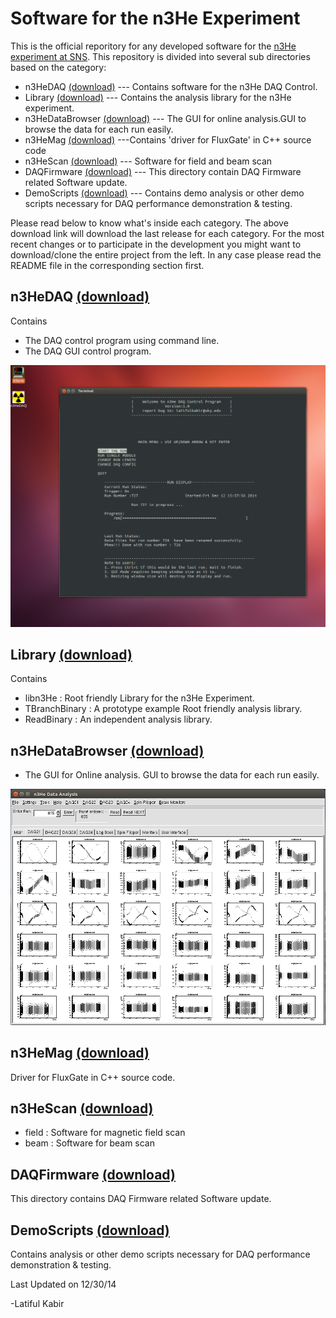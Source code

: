 Software for the n3He Experiment
================================== 
This is the official reporitory for any developed software for the [n3He experiment at SNS][1].
This repository is divided into several sub directories based on the category:
* n3HeDAQ [(download)][2] --- Contains software for the n3He DAQ Control.
* Library [(download)][3] --- Contains the analysis library for the n3He experiment.
* n3HeDataBrowser [(download)][4] --- The GUI for online analysis.GUI to browse the data for each run easily.
* n3HeMag [(download)][5] ---Contains 'driver for FluxGate' in C++ source code 
* n3HeScan [(download)][6] --- Software for field and beam scan 
* DAQFirmware [(download)][7] --- This directory contain DAQ Firmware related Software update.
* DemoScripts [(download)][8] --- Contains demo analysis or other demo scripts necessary for DAQ performance demonstration & testing.

Please read below to know what's inside each category.
The above download link will download the last release for each category. For the most recent changes or to participate in the development 
you might want to download/clone the entire project from the left. 
In any case please read the README file in the corresponding section first.

n3HeDAQ [(download)][2]
------------------------
Contains
   * The DAQ control program using command line.
   * The DAQ GUI control program.

![](https://raw.githubusercontent.com/latifkabir/n3He_Soft/master/n3HeDAQ/n3HeDAQ_demo.png "n3HeDAQ Control Program")


Library [(download)][3]
------------------------
Contains
   * libn3He : Root friendly Library for the n3He Experiment.
   * TBranchBinary : A prototype example Root friendly analysis library.
   * ReadBinary : An independent analysis library.
   

n3HeDataBrowser [(download)][4]
-------------------------------
   * The GUI for Online analysis. GUI to browse the data for each run easily.

![](https://raw.githubusercontent.com/latifkabir/n3He_Soft/master/n3HeDataBrowser/n3HeData/demo_n3HeDataBrowser.png "n3He Data Browser")


n3HeMag [(download)][5]
-------------------------
 Driver for FluxGate in C++ source code. 


n3HeScan [(download)][6]
--------------------------
  * field : Software for magnetic field scan
  * beam : Software for beam scan

DAQFirmware [(download)][7]
----------------------------
This directory contains DAQ Firmware related Software update.

DemoScripts [(download)][8]
----------------------------
Contains analysis or other demo scripts necessary for DAQ performance demonstration & testing.


Last Updated on 12/30/14

-Latiful Kabir

[1]: http://n3he.wikispaces.com
[2]:http://raw.githubusercontent.com/latifkabir/n3HeReleases/master/n3HeDAQ.zip 
[3]:http://raw.githubusercontent.com/latifkabir/n3HeReleases/master/Library.zip
[4]:http://raw.githubusercontent.com/latifkabir/n3HeReleases/master/n3HeDataBrowser.zip
[5]:http://raw.githubusercontent.com/latifkabir/n3HeReleases/master/n3HeMag.zip
[6]:http://raw.githubusercontent.com/latifkabir/n3HeReleases/master/n3HeScan.zip
[7]:http://raw.githubusercontent.com/latifkabir/n3HeReleases/master/DAQFirmware.zip
[8]:http://raw.githubusercontent.com/latifkabir/n3HeReleases/master/DemoScripts.zip

